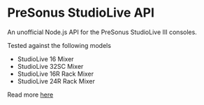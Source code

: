 # PreSonus StudioLive API

An unofficial Node.js API for the PreSonus StudioLive III consoles.

Tested against the following models

* StudioLive 16 Mixer
* StudioLive 32SC Mixer
* StudioLive 16R Rack Mixer
* StudioLive 24R Rack Mixer

Read more [here](https://featherbear.cc/blog/post/presonus-studiolive-api-iii-jan22/)
